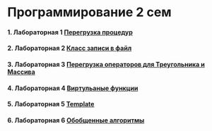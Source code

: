# Программирование 2 сем

#### 1. Лабораторная 1 [Перегрузка процедур](Lab-1/main.cpp)
#### 2. Лабораторная 2 [Класс записи в файл](Lab-2/main.cpp)
#### 3. Лабораторная 3 [Перегрузка операторов для Треугольника и Массива](Lab-3/main.cpp)
#### 4. Лабораторная 4 [Виртульаные функции](Lab-4/main.cpp)
#### 5. Лабораторная 5 [Template](Lab-5/main.cpp)
#### 6. Лабораторная 6 [Обобщенные алгоритмы](Lab-6/main.cpp)
